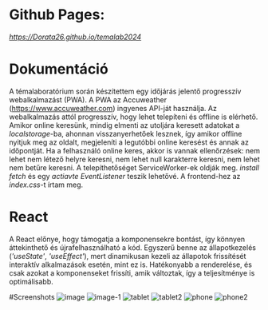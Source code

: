 

# Github Pages: 
_https://Dorata26.github.io/temalab2024_

# Dokumentáció
A témalaboratórium során készítettem egy időjárás jelentő progresszív webalkalmazást (PWA).
A PWA az Accuweather (https://www.accuweather.com) ingyenes API-ját használja. Az webalkalmazás attól progresszív, hogy lehet telepíteni és offline is elérhető. Amikor online keresünk, mindig elmenti az utoljára keresett adatokat a _localstorage_-ba, ahonnan visszanyerhetőek lesznek, így amikor offline nyitjuk meg az oldalt, megjeleníti a legutóbbi online keresést és annak az időpontját. Ha a felhasználó online keres, akkor is vannak ellenőrzések: nem lehet nem létező helyre keresni, nem lehet null karakterre keresni, nem lehet nem betűre keresni. 
A telepíthetőséget ServiceWorker-ek oldják meg. _install_ _fetch_ és egy _actiavte_ _EventListener_ teszik lehetővé. 
A frontend-hez az _index.css_-t írtam meg.
# React
A React előnye, hogy támogatja a komponensekre bontást, így könnyen áttekinthető és újrafelhasználható a kód. Egyszerű benne az állapotkezelés (_'useState'_, _'useEffect'_), mert dinamikusan kezeli az állapotok frissítését interaktív alkalmazások esetén, mint ez is. Hatékonyabb a renderelése, és csak azokat a komponenseket frissíti, amik változtak, így a teljesítménye is optimálisabb.

#Screenshots
![image](https://github.com/Dorata26/temalab2024/assets/131531036/960c6d7e-b57b-4c8c-928c-8ae31c6fa014)
![image-1](https://github.com/Dorata26/temalab2024/assets/131531036/c6682555-527b-43af-bcc8-9442b47c006a)
![tablet](https://github.com/Dorata26/temalab2024/assets/131531036/e636ca05-f7d6-4abc-a5de-a8e6b19e30cd)
![tablet2](https://github.com/Dorata26/temalab2024/assets/131531036/838c3650-b70e-474b-b667-3c4792fbc0ba)
![phone](https://github.com/Dorata26/temalab2024/assets/131531036/33d1f710-f2df-4389-bc98-d31941834601)
![phone2](https://github.com/Dorata26/temalab2024/assets/131531036/966b65d6-cf9f-483d-9472-1b0acafc89db)
